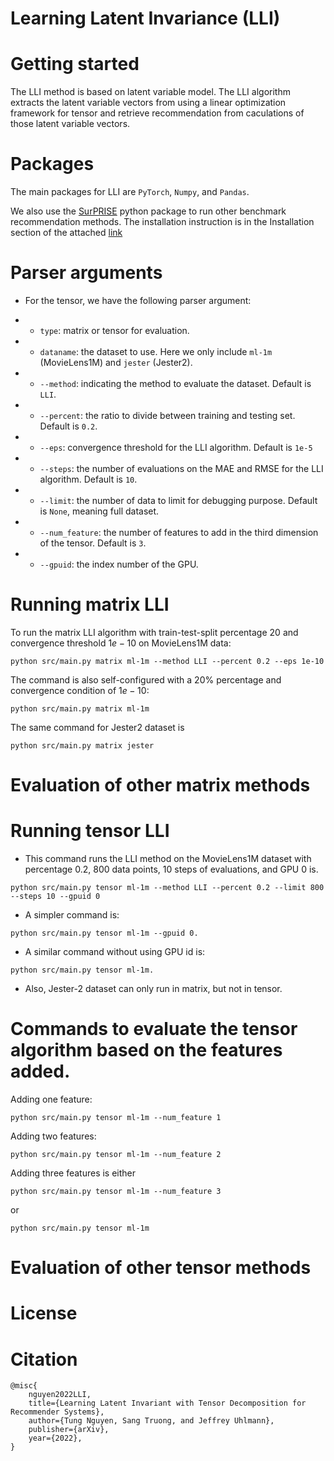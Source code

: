 # Learning Latent Invariance (LLI)

# Getting started

The LLI method is based on latent variable model. The LLI algorithm extracts the latent variable vectors from using a linear optimization framework for tensor and retrieve recommendation from caculations of those latent variable vectors.

# Packages

The main packages for LLI are ```PyTorch```, ```Numpy```, and ```Pandas```. 

We also use the [SurPRISE](http://surpriselib.com) python package to run other benchmark recommendation methods. The installation instruction is in the Installation section of the attached [link](https://github.com/NicolasHug/Surprise/tree/fa7455880192383f01475162b4cbd310d91d29ca)

# Parser arguments

* For the tensor, we have the following parser argument:

* * ```type```: matrix or tensor for evaluation.
* * ```dataname```: the dataset to use. Here we only include ```ml-1m``` (MovieLens1M) and ```jester``` (Jester2).
* * ```--method```: indicating the method to evaluate the dataset. Default is ```LLI```.
* * ```--percent```: the ratio to divide between training and testing set. Default is ```0.2```.
* * ```--eps```: convergence threshold for the LLI algorithm. Default is ```1e-5```
* * ```--steps```: the number of evaluations on the MAE and RMSE for the LLI algorithm. Default is ```10```.
* * ```--limit```: the number of data to limit for debugging purpose. Default is ```None```, meaning full dataset.
* * ```--num_feature```: the number of features to add in the third dimension of the tensor. Default is ```3```.
* * ```--gpuid```: the index number of the GPU. 


# Running matrix LLI

To run the matrix LLI algorithm with train-test-split percentage $20%$ and convergence threshold $1e-10$ on MovieLens1M data:

```python src/main.py matrix ml-1m --method LLI --percent 0.2 --eps 1e-10```

The command is also self-configured with a 20% percentage and convergence condition of $1e-10$:

```python src/main.py matrix ml-1m```

The same command for Jester2 dataset is 

```python src/main.py matrix jester```

# Evaluation of other matrix methods


# Running tensor LLI

* This command runs the LLI method on the MovieLens1M dataset with percentage $0.2$, $800$ data points, $10$ steps of evaluations, and GPU 0 is.

```python src/main.py tensor ml-1m --method LLI --percent 0.2 --limit 800 --steps 10 --gpuid 0```

* A simpler command is:

```python src/main.py tensor ml-1m --gpuid 0.```

* A similar command without using GPU id is:

```python src/main.py tensor ml-1m.```

* Also, Jester-2 dataset can only run in matrix, but not in tensor. 

# Commands to evaluate the tensor algorithm based on the features added.

Adding one feature:

```python src/main.py tensor ml-1m --num_feature 1```

Adding two features:

```python src/main.py tensor ml-1m --num_feature 2```

Adding three features is either

```python src/main.py tensor ml-1m --num_feature 3```

or 

```python src/main.py tensor ml-1m```

# Evaluation of other tensor methods


# License


# Citation
```
@misc{
    nguyen2022LLI,
    title={Learning Latent Invariant with Tensor Decomposition for Recommender Systems},
    author={Tung Nguyen, Sang Truong, and Jeffrey Uhlmann},
    publisher={arXiv},
    year={2022},
}
```
